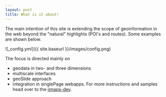```yaml
---
layout: post
title: What is it about!
---
```


The main intention of this site is extending the scope of geoinformation in the web beyond the "natural" highlights (POI's and routes). Some examples are shown below.

![_config.yml]({{ site.baseurl }}/images/config.png)

The focus is directed mainly on 
* geodata in two- and three dimensions
* multiscale interfaces   
* geoSlide approach
* integration in singlePage webapps.
For more instructions and samples head over to the [iimaps-dev](http://iimaps.de/dev.html).
